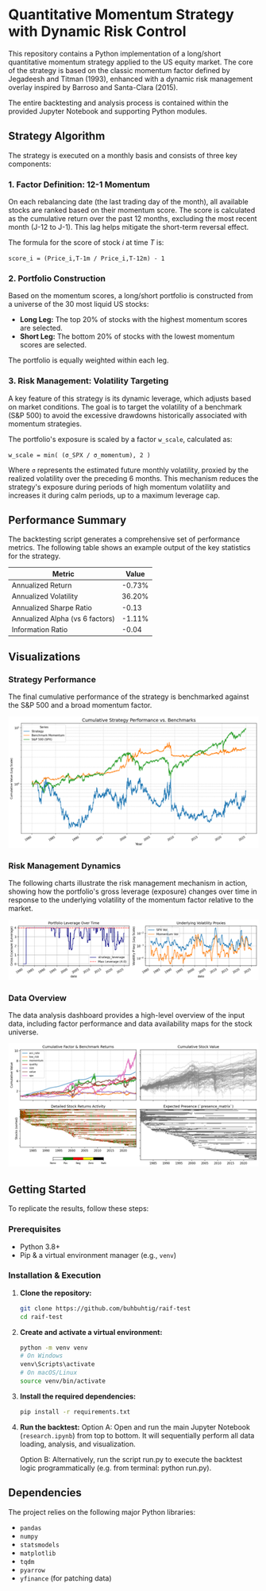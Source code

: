 
# Quantitative Momentum Strategy with Dynamic Risk Control

This repository contains a Python implementation of a long/short quantitative momentum strategy applied to the US equity market. The core of the strategy is based on the classic momentum factor defined by Jegadeesh and Titman (1993), enhanced with a dynamic risk management overlay inspired by Barroso and Santa-Clara (2015).

The entire backtesting and analysis process is contained within the provided Jupyter Notebook and supporting Python modules.

## Strategy Algorithm

The strategy is executed on a monthly basis and consists of three key components:

### 1. Factor Definition: 12-1 Momentum

On each rebalancing date (the last trading day of the month), all available stocks are ranked based on their momentum score. The score is calculated as the cumulative return over the past 12 months, excluding the most recent month (J-12 to J-1). This lag helps mitigate the short-term reversal effect.

The formula for the score of stock *i* at time *T* is:

`score_i = (Price_i,T-1m / Price_i,T-12m) - 1`

### 2. Portfolio Construction

Based on the momentum scores, a long/short portfolio is constructed from a universe of the 30 most liquid US stocks:

-   **Long Leg:** The top 20% of stocks with the highest momentum scores are selected.
-   **Short Leg:** The bottom 20% of stocks with the lowest momentum scores are selected.

The portfolio is equally weighted within each leg.

### 3. Risk Management: Volatility Targeting

A key feature of this strategy is its dynamic leverage, which adjusts based on market conditions. The goal is to target the volatility of a benchmark (S&P 500) to avoid the excessive drawdowns historically associated with momentum strategies.

The portfolio's exposure is scaled by a factor `w_scale`, calculated as:

`w_scale = min( (σ_SPX / σ_momentum), 2 )`

Where `σ` represents the estimated future monthly volatility, proxied by the realized volatility over the preceding 6 months. This mechanism reduces the strategy's exposure during periods of high momentum volatility and increases it during calm periods, up to a maximum leverage cap.

## Performance Summary

The backtesting script generates a comprehensive set of performance metrics. The following table shows an example output of the key statistics for the strategy.

| Metric                          | Value   |
| ------------------------------- | ------- |
| Annualized Return               | -0.73%  |
| Annualized Volatility           | 36.20%  |
| Annualized Sharpe Ratio         | -0.13   |
| Annualized Alpha (vs 6 factors) | -1.11%  |
| Information Ratio               | -0.04   |

## Visualizations

### Strategy Performance

The final cumulative performance of the strategy is benchmarked against the S&P 500 and a broad momentum factor.

![Strategy Performance](strategy_performance.png)

### Risk Management Dynamics

The following charts illustrate the risk management mechanism in action, showing how the portfolio's gross leverage (exposure) changes over time in response to the underlying volatility of the momentum factor relative to the market.

![Leverage and Volatility](leverage_and_volatility.png)

### Data Overview

The data analysis dashboard provides a high-level overview of the input data, including factor performance and data availability maps for the stock universe.

![Data Dashboard](dashboard_summary.png)

## Getting Started

To replicate the results, follow these steps:

### Prerequisites

-   Python 3.8+
-   Pip & a virtual environment manager (e.g., `venv`)

### Installation & Execution

1.  **Clone the repository:**
    ```bash
    git clone https://github.com/buhbuhtig/raif-test
    cd raif-test
    ```

2.  **Create and activate a virtual environment:**
    ```bash
    python -m venv venv
    # On Windows
    venv\Scripts\activate
    # On macOS/Linux
    source venv/bin/activate
    ```

3.  **Install the required dependencies:**
    ```bash
    pip install -r requirements.txt
    ```

4.  **Run the backtest:**
    Option A: Open and run the main Jupyter Notebook (`research.ipynb`) from top to bottom. It will sequentially perform all data loading, analysis, and visualization.

    Option B: Alternatively, run the script run.py to execute the backtest logic programmatically (e.g. from terminal: python run.py).

## Dependencies

The project relies on the following major Python libraries:
-   `pandas`
-   `numpy`
-   `statsmodels`
-   `matplotlib`
-   `tqdm`
-   `pyarrow`
-   `yfinance` (for patching data)